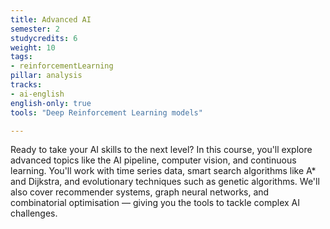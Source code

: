```yaml
---
title: Advanced AI
semester: 2
studycredits: 6
weight: 10
tags:
- reinforcementLearning
pillar: analysis
tracks:
- ai-english
english-only: true
tools: "Deep Reinforcement Learning models"

---
```


Ready to take your AI skills to the next level?
In this course, you'll explore advanced topics like the AI pipeline, computer vision, and continuous learning.
You'll work with time series data, smart search algorithms like A* and Dijkstra, and evolutionary techniques such as genetic algorithms.
We'll also cover recommender systems, graph neural networks, and combinatorial optimisation — giving you the tools to tackle complex AI challenges.